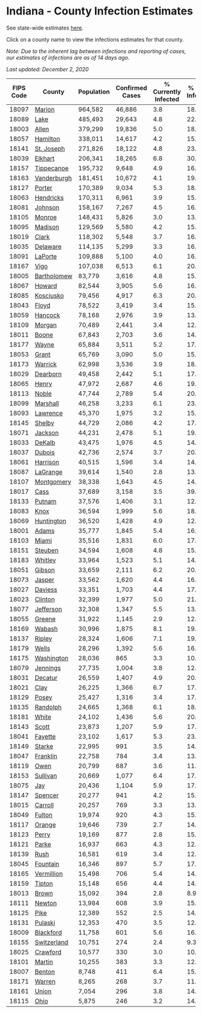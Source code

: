 # Indiana - County Infection Estimates

See state-wide estimates [here](/infections/us-in).

Click on a county name to view the infections estimates for that county.

*Note: Due to the inherent lag between infections and reporting of cases, our estimates of infections are as of 14 days ago.*

*Last updated: December 2, 2020*

|   FIPS Code |                     County |   Population |   Confirmed Cases |   % Currently Infected |   % Total Infected |
|-------------|----------------------------|--------------|-------------------|------------------------|--------------------|
|       18097 |           [Marion](marion) |      964,582 |            46,886 |                    3.8 |               18.8 |
|       18089 |               [Lake](lake) |      485,493 |            29,643 |                    4.8 |               22.0 |
|       18003 |             [Allen](allen) |      379,299 |            19,836 |                    5.0 |               18.0 |
|       18057 |       [Hamilton](hamilton) |      338,011 |            14,617 |                    4.2 |               15.0 |
|       18141 |   [St. Joseph](st.-joseph) |      271,826 |            18,122 |                    4.8 |               23.0 |
|       18039 |         [Elkhart](elkhart) |      206,341 |            18,265 |                    6.8 |               30.8 |
|       18157 |   [Tippecanoe](tippecanoe) |      195,732 |             9,648 |                    4.9 |               16.2 |
|       18163 | [Vanderburgh](vanderburgh) |      181,451 |            10,672 |                    4.1 |               19.5 |
|       18127 |           [Porter](porter) |      170,389 |             9,034 |                    5.3 |               18.1 |
|       18063 |     [Hendricks](hendricks) |      170,311 |             6,961 |                    3.9 |               15.1 |
|       18081 |         [Johnson](johnson) |      158,167 |             7,267 |                    4.5 |               16.7 |
|       18105 |           [Monroe](monroe) |      148,431 |             5,826 |                    3.0 |               13.0 |
|       18095 |         [Madison](madison) |      129,569 |             5,580 |                    4.2 |               15.4 |
|       18019 |             [Clark](clark) |      118,302 |             5,548 |                    3.7 |               16.6 |
|       18035 |       [Delaware](delaware) |      114,135 |             5,299 |                    3.3 |               16.0 |
|       18091 |         [LaPorte](laporte) |      109,888 |             5,100 |                    4.0 |               16.1 |
|       18167 |               [Vigo](vigo) |      107,038 |             6,513 |                    6.1 |               20.4 |
|       18005 | [Bartholomew](bartholomew) |       83,779 |             3,616 |                    4.8 |               15.4 |
|       18067 |           [Howard](howard) |       82,544 |             3,905 |                    5.6 |               16.4 |
|       18085 |     [Kosciusko](kosciusko) |       79,456 |             4,917 |                    6.3 |               20.9 |
|       18043 |             [Floyd](floyd) |       78,522 |             3,419 |                    3.4 |               15.6 |
|       18059 |         [Hancock](hancock) |       78,168 |             2,976 |                    3.9 |               13.4 |
|       18109 |           [Morgan](morgan) |       70,489 |             2,441 |                    3.4 |               12.0 |
|       18011 |             [Boone](boone) |       67,843 |             2,703 |                    3.6 |               14.4 |
|       18177 |             [Wayne](wayne) |       65,884 |             3,511 |                    5.2 |               17.4 |
|       18053 |             [Grant](grant) |       65,769 |             3,090 |                    5.0 |               15.9 |
|       18173 |         [Warrick](warrick) |       62,998 |             3,536 |                    3.9 |               18.9 |
|       18029 |       [Dearborn](dearborn) |       49,458 |             2,442 |                    5.1 |               17.2 |
|       18065 |             [Henry](henry) |       47,972 |             2,687 |                    4.6 |               19.1 |
|       18113 |             [Noble](noble) |       47,744 |             2,789 |                    5.4 |               20.3 |
|       18099 |       [Marshall](marshall) |       46,258 |             3,233 |                    6.1 |               23.9 |
|       18093 |       [Lawrence](lawrence) |       45,370 |             1,975 |                    3.2 |               15.1 |
|       18145 |           [Shelby](shelby) |       44,729 |             2,086 |                    4.2 |               17.2 |
|       18071 |         [Jackson](jackson) |       44,231 |             2,478 |                    5.1 |               19.9 |
|       18033 |           [DeKalb](dekalb) |       43,475 |             1,976 |                    4.5 |               14.9 |
|       18037 |           [Dubois](dubois) |       42,736 |             2,574 |                    3.7 |               20.7 |
|       18061 |       [Harrison](harrison) |       40,515 |             1,596 |                    3.4 |               14.1 |
|       18087 |       [LaGrange](lagrange) |       39,614 |             1,540 |                    2.8 |               13.5 |
|       18107 |   [Montgomery](montgomery) |       38,338 |             1,643 |                    4.5 |               14.9 |
|       18017 |               [Cass](cass) |       37,689 |             3,158 |                    3.5 |               39.6 |
|       18133 |           [Putnam](putnam) |       37,576 |             1,406 |                    3.1 |               12.9 |
|       18083 |               [Knox](knox) |       36,594 |             1,999 |                    5.6 |               18.3 |
|       18069 |   [Huntington](huntington) |       36,520 |             1,428 |                    4.9 |               12.8 |
|       18001 |             [Adams](adams) |       35,777 |             1,845 |                    5.4 |               16.8 |
|       18103 |             [Miami](miami) |       35,516 |             1,831 |                    6.0 |               17.8 |
|       18151 |         [Steuben](steuben) |       34,594 |             1,608 |                    4.8 |               15.8 |
|       18183 |         [Whitley](whitley) |       33,964 |             1,523 |                    5.1 |               14.8 |
|       18051 |           [Gibson](gibson) |       33,659 |             2,111 |                    6.2 |               20.0 |
|       18073 |           [Jasper](jasper) |       33,562 |             1,620 |                    4.4 |               16.1 |
|       18027 |         [Daviess](daviess) |       33,351 |             1,703 |                    4.4 |               17.4 |
|       18023 |         [Clinton](clinton) |       32,399 |             1,977 |                    5.0 |               21.1 |
|       18077 |     [Jefferson](jefferson) |       32,308 |             1,347 |                    5.5 |               13.8 |
|       18055 |           [Greene](greene) |       31,922 |             1,145 |                    2.9 |               12.9 |
|       18169 |           [Wabash](wabash) |       30,996 |             1,875 |                    8.1 |               19.9 |
|       18137 |           [Ripley](ripley) |       28,324 |             1,606 |                    7.1 |               19.3 |
|       18179 |             [Wells](wells) |       28,296 |             1,392 |                    5.6 |               16.2 |
|       18175 |   [Washington](washington) |       28,036 |               865 |                    3.3 |               10.6 |
|       18079 |       [Jennings](jennings) |       27,735 |             1,004 |                    3.8 |               12.9 |
|       18031 |         [Decatur](decatur) |       26,559 |             1,407 |                    4.9 |               20.6 |
|       18021 |               [Clay](clay) |       26,225 |             1,366 |                    6.7 |               17.3 |
|       18129 |             [Posey](posey) |       25,427 |             1,316 |                    3.4 |               17.1 |
|       18135 |       [Randolph](randolph) |       24,665 |             1,368 |                    6.1 |               18.4 |
|       18181 |             [White](white) |       24,102 |             1,436 |                    5.6 |               20.8 |
|       18143 |             [Scott](scott) |       23,873 |             1,207 |                    5.9 |               17.7 |
|       18041 |         [Fayette](fayette) |       23,102 |             1,617 |                    5.3 |               23.6 |
|       18149 |           [Starke](starke) |       22,995 |               991 |                    3.5 |               14.7 |
|       18047 |       [Franklin](franklin) |       22,758 |               784 |                    3.4 |               13.1 |
|       18119 |               [Owen](owen) |       20,799 |               687 |                    3.6 |               11.2 |
|       18153 |       [Sullivan](sullivan) |       20,669 |             1,077 |                    6.4 |               17.3 |
|       18075 |                 [Jay](jay) |       20,436 |             1,104 |                    5.9 |               17.7 |
|       18147 |         [Spencer](spencer) |       20,277 |               941 |                    4.2 |               15.1 |
|       18015 |         [Carroll](carroll) |       20,257 |               769 |                    3.3 |               13.3 |
|       18049 |           [Fulton](fulton) |       19,974 |               920 |                    4.3 |               15.7 |
|       18117 |           [Orange](orange) |       19,646 |               739 |                    2.7 |               14.1 |
|       18123 |             [Perry](perry) |       19,169 |               877 |                    2.8 |               15.7 |
|       18121 |             [Parke](parke) |       16,937 |               663 |                    4.3 |               12.6 |
|       18139 |               [Rush](rush) |       16,581 |               619 |                    3.4 |               12.8 |
|       18045 |       [Fountain](fountain) |       16,346 |               897 |                    5.7 |               17.8 |
|       18165 |   [Vermillion](vermillion) |       15,498 |               706 |                    5.4 |               14.9 |
|       18159 |           [Tipton](tipton) |       15,148 |               656 |                    4.4 |               14.4 |
|       18013 |             [Brown](brown) |       15,092 |               394 |                    2.8 |                8.9 |
|       18111 |           [Newton](newton) |       13,984 |               608 |                    3.9 |               15.9 |
|       18125 |               [Pike](pike) |       12,389 |               552 |                    2.5 |               14.6 |
|       18131 |         [Pulaski](pulaski) |       12,353 |               470 |                    3.5 |               12.8 |
|       18009 |     [Blackford](blackford) |       11,758 |               601 |                    5.6 |               16.9 |
|       18155 | [Switzerland](switzerland) |       10,751 |               274 |                    2.4 |                9.3 |
|       18025 |       [Crawford](crawford) |       10,577 |               330 |                    3.0 |               10.8 |
|       18101 |           [Martin](martin) |       10,255 |               383 |                    3.3 |               12.7 |
|       18007 |           [Benton](benton) |        8,748 |               411 |                    6.4 |               15.3 |
|       18171 |           [Warren](warren) |        8,265 |               268 |                    3.7 |               11.1 |
|       18161 |             [Union](union) |        7,054 |               296 |                    3.8 |               14.4 |
|       18115 |               [Ohio](ohio) |        5,875 |               246 |                    3.2 |               14.6 |